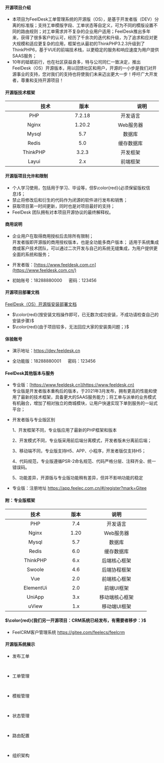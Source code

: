#### 开源项目介绍

* 本项目为FeelDesk工单管理系统的开源版（OS），是基于开发者版（DEV）分离的标准版；支持工单模版字段、工单状态等自定义，可为不同的模版设置不同的路由规则；对工单需求并不复杂的企业用户适用；FeelDesk推出多年来，获得了很多客户的认可，经历了千余次的迭代和升级，为了追求和应对更大规模和适应更复杂的应用，框架也从最初的ThinkPHP3.2.3升级到了ThinkPHP6，基于VUE的前端技术栈，以更稳定的服务和响应速度为用户提供SAAS服务；
* 10年的砥砺前行，也在社区获益良多，特与公司同仁一致决定，推出FeelDesk（OS）开源版本，用以回馈社区和用户，开源的一小步是我们对开源事业的支持，您对我们的支持也将使我们未来迈出更大一步！呼吁广大开发者，尊重和支持开源项目！

#### 开源版技术框架

| <img width=75/>技术<img width=75/> | <img width=10/>版本<img width=75/> | <img width=75/>说明<img width=75/> |
| :--------------------------------: | :--------------------------------: | :--------------------------------: |
|                PHP                |               7.2.18               |              开发语言              |
|               Nginx               |               1.20.2               |             Web服务器             |
|               Mysql               |                5.7                |               数据库               |
|               Redis               |                5.0                |             缓存数据库             |
|              ThinkPHP              |               3.2.3               |              开发框架              |
|               Layui               |                2.x                |              前端框架              |


#### 开源版项目允许和限制

* 个人学习使用，包括用于学习、毕设等，但$\color{red}{必须保留版权信息}$；
* 禁止将修改后和衍生的代码作为闭源的软件进行发布和销售；
* 获取项目第一时间更新，同时也是对项目最好的支持；
* FeelDesk 团队拥有对本项目开源协议的最终解释权。

#### 商用说明
* 企业用户在取得商用授权后去除所有限制；
<br />开发者版即开源版的商用授权版本，也是全功能多商户版本； 适用于系统集成商或客户技术团队，可以通过二次开发与自己的系统无缝集成，为用户提供更全面的系统和服务；
* 开发者版：[https://www.feeldesk.com.cn](https://www.feeldesk.com.cn/) 

* 初始账号：18288880000 &emsp; 密码：123456

#### 开源项目部署文档

[FeelDesk（OS）开源版安装部署文档](http://wiki.feelec.com.cn/zyplayer-doc-manage/doc-wiki#/page/share/view?space=f5d0a27926d64cafbe69190174cbef64&pageId=284)

- $\color{red}{按安装文档操作即可，已无数次成功安装，不成功请检查自己的安装步骤}$
- $\color{red}{由于项目较多，无法回应大家的安装类问题；}$

#### 体验账号

- 演示地址：https://dev.feeldesk.cn

- 全功能版：18288880001 &emsp; 密码：123456

#### FeelDesk其他版本与服务

- 专业版：[https://www.feeldesk.cn](https://www.feeldesk.cn)
<br />专业版是开发者版本重构后的版本，于2021年3月发布，拥有更高的性能和使用了最新的技术框架，具备更大的SAAS服务能力；将工单与派单的业务模式有机融合，增加了相对独立的商城模块，让用户快速实现下单到服务的一站式平台；

- 开发者版与专业版区别
  
  1、开发框架不同，专业版应用了最新的PHP框架和版本

  2、开发模式不同，专业版采用前后端分离模式，开发者版未分离前后端；

  3、移动端不同，专业版支持H5、APP、小程序，开发者版仅支持H5；

  4、代码规范，专业版遵循PSR-2命名规范、代码严格分层、注释齐全、统一错误码。

  5、功能差异，开源版与专业版功能稍有差异，但并不影响功能的稳定

- 专业版：注册地址 https://app.feelec.com.cn/#/register?mark=Gitee

#### 附：专业版框架

| <img width=75/>技术<img width=75/> | <img width=10/>版本<img width=10/> | <img width=75/>说明<img width=75/> |
| :--------------------------------: | :--------------------------------: | :--------------------------------: |
|                PHP                |                7.4                |              开发语言              |
|               Nginx               |                1.20                |             Web服务器             |
|               Mysql               |                5.7                |               数据库               |
|               Redis               |                6.0                |             缓存数据库             |
|              ThinkPHP              |                6.x                |            后端核心框架            |
|               Swoole               |                4.6                |            后端协程框架            |
|                Vue                |                2.0                |            前端核心框架            |
|             ElementUi             |                2.0                |             前端UI框架             |
|               UniApp               |                3.x                |           移动端核心框架           |
|               uView               |                1.x                |            移动端UI框架            |


#### $\color{red}{我们另一开源项目：CRM系统已经发布，有需要者移步：}$
-   FeelCRM客户管理系统 https://gitee.com/feelecs/feelcrm

#### 开源版系统展示

- 发布工单

   <br />

  <img src="https://qiniu.feelec.net/install/open/v3-base/%E5%8F%91%E5%B8%83%E5%B7%A5%E5%8D%95.png" alt="" align=center/>


- 工单管理

   <br />

  <img src="https://qiniu.feelec.net/install/open/v3-base/%E5%B7%A5%E5%8D%95%E7%AE%A1%E7%90%86.png" alt="" align=center/>


- 模板管理

   <br />

  <img src="https://qiniu.feelec.net/install/open/v3-base/%E6%A8%A1%E6%9D%BF%E7%AE%A1%E7%90%86.png" alt="" align=center/>


- 状态管理

   <br />

  <img src="https://qiniu.feelec.net/install/open/v3-base/%E7%8A%B6%E6%80%81%E7%AE%A1%E7%90%86.png" alt="" align=center/>


- 路由配置

   <br />

  <img src="https://qiniu.feelec.net/install/open/v3-base/%E8%B7%AF%E7%94%B1%E9%85%8D%E7%BD%AE.png" alt="" align=center/>


- 组织架构

   <br />

  <img src="https://qiniu.feelec.net/install/open/v3-base/%E7%BB%84%E7%BB%87%E6%9E%B6%E6%9E%84.png" alt="" align=center/>
